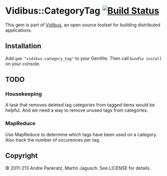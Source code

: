 # Vidibus::CategoryTag [![Build Status](https://travis-ci.org/vidibus/vidibus-category_tag.png)](https://travis-ci.org/vidibus/vidibus-category_tag)

This gem is part of [Vidibus](http://vidibus.org), an open source toolset for building distributed applications.

## Installation

Add `gem "vidibus-category_tag"` to your Gemfile. Then call `bundle install` on your console.


## TODO

### Housekeeping

A task that removes deleted tag categories from tagged items would be helpful. And we need a way to remove unused tags from categories.

### MapReduce

Use MapReduce to determine which tags have been used on a category. Also track the number of occurences per tag.


## Copyright

&copy; 2011-213 Andre Pankratz, Martin Jagusch. See LICENSE for details.
